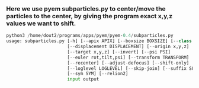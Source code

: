 ### Here we use pyem subparticles.py to center/move the particles to the center, by giving the program exact x,y,z values we want to shift. 

```py
python3 /home/dout2/programs/apps/pyem/pyem-0.4/subparticles.py
usage: subparticles.py [-h] [--apix APIX] [--boxsize BOXSIZE] [--class CLS]
                       [--displacement DISPLACEMENT] [--origin x,y,z]
                       [--target x,y,z] [--invert] [--psi PSI]
                       [--euler rot,tilt,psi] [--transform TRANSFORM]
                       [--recenter] [--adjust-defocus] [--shift-only]
                       [--loglevel LOGLEVEL] [--skip-join] [--suffix SUFFIX]
                       [--sym SYM] [--relion2]
                       input output

```

